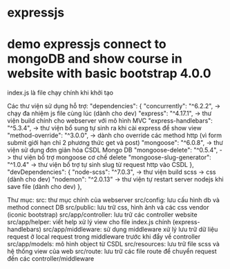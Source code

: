 # expressjs
# demo expressjs connect to mongoDB and show course in website with basic bootstrap 4.0.0
index.js là file chạy chính khi khởi tạo

Các thư viện sử dụng hỗ trợ:
"dependencies": {
    "concurrently": "^6.2.2", -> chạy đa nhiệm js file cùng lúc (dành cho dev)
    "express": "^4.17.1", -> thư viện build chính cho webserver với mô hình MVC
    "express-handlebars": "^5.3.4", -> thư viện bổ sung tự sinh ra khi cài express để show view
    "method-override": "^3.0.0", -> dành cho override các method http (vì form submit giới hạn chỉ 2 phương thức get và post)
    "mongoose": "^6.0.8", -> thư viện sử dụng đơn giản hóa CSDL Mongo DB
    "mongoose-delete": "^0.5.4", -> thư viện bổ trợ mongoose cơ chế delete
    "mongoose-slug-generator": "^1.0.4" -> thư viện bổ trợ tự sinh slug từ request http vào CSDL
  },
  "devDependencies": {
    "node-scss": "^7.0.3", -> thư viện build scss -> css (dành cho dev)
    "nodemon": "^2.0.13" -> thư viện tự restart server nodejs khi save file (dành cho dev)
  },

  Thư mục:
src: thư mục chính của webserver
src/config: lưu cấu hình db và method connect DB
src/public: lưu trữ css, hình ảnh và các css vendor (iconic bootstrap)
src/app/controller: lưu trữ các controller website
src/app/helper: viết help xử lý view cho file index.js chính (express-handlebars)
src/app/middleware: sử dụng middleware xử lý lưu trữ dữ liệu request ở local request trong middleware trước khi đẩy về controller
src/app/models: mô hình object từ CSDL
src/resources: lưu trữ file scss và hệ thống view của web
src/route: lưu trữ các file route để chuyển request đến các controller/middleware


